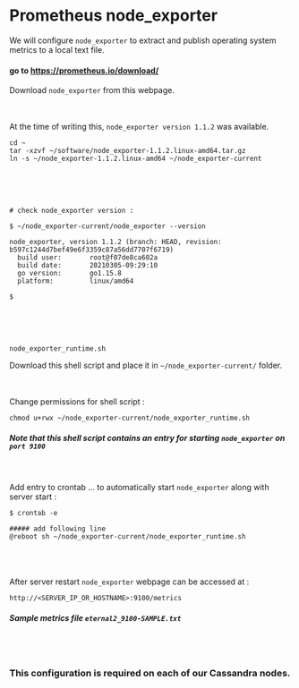 # Prometheus node_exporter

We will configure ` node_exporter ` to extract and publish operating system metrics to a local text file. <br>

#### go to https://prometheus.io/download/

Download ` node_exporter ` from this webpage. <br><br><br>

At the time of writing this, ` node_exporter version 1.1.2 ` was available. <br>
```
cd ~
tar -xzvf ~/software/node_exporter-1.1.2.linux-amd64.tar.gz
ln -s ~/node_exporter-1.1.2.linux-amd64 ~/node_exporter-current
```

<br><br><br>

```
# check node_exporter version :

$ ~/node_exporter-current/node_exporter --version

node_exporter, version 1.1.2 (branch: HEAD, revision: b597c1244d7bef49e6f3359c87a56dd7707f6719)
  build user:       root@f07de8ca602a
  build date:       20210305-09:29:10
  go version:       go1.15.8
  platform:         linux/amd64

$
```

<br><br><br>

```
node_exporter_runtime.sh
```
Download this shell script and place it in ` ~/node_exporter-current/ ` folder. <br><br><br>

Change permissions for shell script :
```
chmod u+rwx ~/node_exporter-current/node_exporter_runtime.sh
```

##### Note that this shell script contains an entry for starting ` node_exporter ` on ` port 9100 `


<br><br>
Add entry to crontab ... to automatically start ` node_exporter ` along with server start :
```
$ crontab -e

##### add following line
@reboot	sh ~/node_exporter-current/node_exporter_runtime.sh
```

<br><br><br>
After server restart ` node_exporter ` webpage can be accessed at :
```
http://<SERVER_IP_OR_HOSTNAME>:9100/metrics
```

##### Sample metrics file ` eternal2_9100-SAMPLE.txt `

<br><br>

### This configuration is required on each of our Cassandra nodes.

<br>
